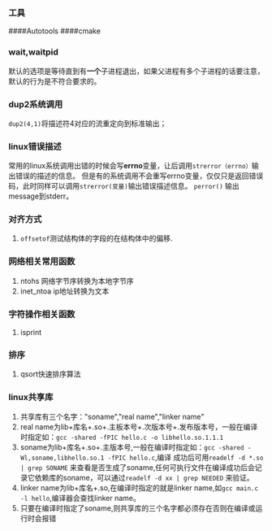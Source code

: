 ### 工具

####Autotools
####cmake

### wait,waitpid

默认的选项是等待直到有**一个**子进程退出，如果父进程有多个子进程的话要注意， 默认的行为是不符合要求的。

### dup2系统调用

`dup2(4,1)`将描述符4对应的流重定向到标准输出；

### linux错误描述

常用的linux系统调用出错的时候会写**errno**变量，让后调用`strerror（errno）`输出错误的描述的信息。 但是有的系统调用不会重写errno变量，仅仅只是返回错误码，此时同样可以调用`strerror(变量)`输出错误描述信息。 `perror()` 输出message到stderr。

### 对齐方式

1. `offsetof`测试结构体的字段的在结构体中的偏移.

### 网络相关常用函数

1. ntohs 网络字节序转换为本地字节序
2. inet\_ntoa ip地址转换为文本

### 字符操作相关函数

1. isprint

### 排序

1. qsort快速排序算法

### linux共享库

1. 共享库有三个名字："soname","real name","linker name"
2. real name为lib+库名+.so+.主板本号+.次版本号+.发布版本号，一般在编译时指定如：`gcc -shared -fPIC hello.c -o libhello.so.1.1.1` 
3. soname为lib+库名+.so+.主版本号,一般在编译时指定如：`gcc -shared -Wl,soname,libhello.so.1 -fPIC hello.c`,编译  成功后可用`readelf -d *.so | grep SONAME` 来查看是否生成了soname,任何可执行文件在编译成功后会记录它依赖库的soname，可以通过`readelf -d xx | grep NEEDED`  来验证。
4. linker name为lib+库名+.so,在编译时指定的就是linker name,如`gcc main.c -l hello`,编译器会查找linker name。
5. 只要在编译时指定了soname,则共享库的三个名字都必须存在否则在编译或运行时会报错



